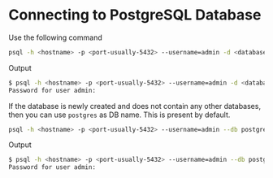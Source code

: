# Connecting to PostgreSQL Database

Use the following command

```bash
psql -h <hostname> -p <port-usually-5432> --username=admin -d <database-name>
```

Output

```bash
$ psql -h <hostname> -p <port-usually-5432> --username=admin -d <database-name>     
Password for user admin: 

```

If the database is newly created and does not contain any other databases, then you can use `postgres` as DB name. This is present by default.

```bash
psql -h <hostname> -p <port-usually-5432> --username=admin --db postgres
```

Output

```bash
$ psql -h <hostname> -p <port-usually-5432> --username=admin --db postgres
Password for user admin: 
```
